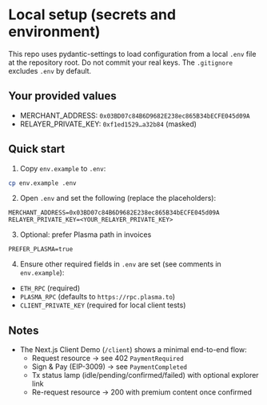 # Local setup (secrets and environment)

This repo uses pydantic-settings to load configuration from a local `.env` file at the repository root. Do not commit your real keys. The `.gitignore` excludes `.env` by default.

## Your provided values

- MERCHANT_ADDRESS: `0x03BD07c84B6D9682E238ec865B34bECFE045d09A`
- RELAYER_PRIVATE_KEY: `0xf1ed1529…a32b84` (masked)

## Quick start

1. Copy `env.example` to `.env`:

```bash
cp env.example .env
```

2. Open `.env` and set the following (replace the placeholders):

```env
MERCHANT_ADDRESS=0x03BD07c84B6D9682E238ec865B34bECFE045d09A
RELAYER_PRIVATE_KEY=<YOUR_RELAYER_PRIVATE_KEY>
```

3. Optional: prefer Plasma path in invoices

```env
PREFER_PLASMA=true
```

4. Ensure other required fields in `.env` are set (see comments in `env.example`):

- `ETH_RPC` (required)
- `PLASMA_RPC` (defaults to `https://rpc.plasma.to`)
- `CLIENT_PRIVATE_KEY` (required for local client tests)

## Notes

- The Next.js Client Demo (`/client`) shows a minimal end-to-end flow:
  - Request resource → see 402 `PaymentRequired`
  - Sign & Pay (EIP-3009) → see `PaymentCompleted`
  - Tx status lamp (idle/pending/confirmed/failed) with optional explorer link
  - Re-request resource → 200 with premium content once confirmed

